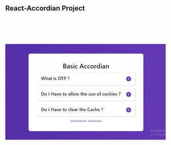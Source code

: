 ## React-Accordian Project
<br> <br> <br> <br>

<img src="https://github.com/irfansadiq030/React-Accordian-Project/blob/main/accordian.PNG" /> 
 
